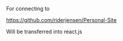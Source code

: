 For connecting to 

https://github.com/riderjensen/Personal-Site

Will be transferred into react.js
